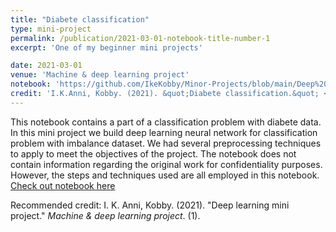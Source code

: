 ```yaml
---
title: "Diabete classification"
type: mini-project
permalink: /publication/2021-03-01-notebook-title-number-1
excerpt: 'One of my beginner mini projects'

date: 2021-03-01
venue: 'Machine & deep learning project'
notebook: 'https://github.com/IkeKobby/Minor-Projects/blob/main/Deep%20learning%20project-diabetic_patient_classification.ipynb'
credit: 'I.K.Anni, Kobby. (2021). &quot;Diabete classification.&quot; <i>Machine & deep learning project</i>. 1(1).'
---
```

This notebook contains a part of a classification problem with diabete data. In this mini project we build deep learning neural network for classification problem with imbalance dataset. We had several preprocessing techniques to apply to meet the objectives of the project. The notebook does not contain information regarding the original work for confidentiality purposes. However, the steps and techniques used are all employed in this notebook.
[Check out notebook here](https://github.com/IkeKobby/Minor-Projects/blob/main/Deep%20learning%20project-diabetic_patient_classification.ipynb)

Recommended credit: I. K. Anni, Kobby. (2021). "Deep learning mini project." <i>Machine & deep learning project</i>. (1).

